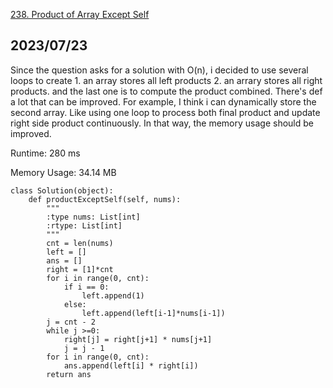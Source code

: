 [238. Product of Array Except Self](https://leetcode.com/problems/product-of-array-except-self/description/)
## 2023/07/23
Since the question asks for a solution with O(n), i decided to use several loops to create 1. an array stores all left products 2. an arrary stores all right products. and the last one is to compute the product combined. There's def a lot that can be improved. For example, I think i can dynamically store the second
array. Like using one loop to process both final product and update right side product continuously. In that way, the memory usage should be improved.

Runtime: 280 ms

Memory Usage: 34.14 MB
```
class Solution(object):
    def productExceptSelf(self, nums):
        """
        :type nums: List[int]
        :rtype: List[int]
        """
        cnt = len(nums)
        left = []
        ans = []
        right = [1]*cnt
        for i in range(0, cnt):
            if i == 0:
                left.append(1)
            else:
                left.append(left[i-1]*nums[i-1])
        j = cnt - 2
        while j >=0:
            right[j] = right[j+1] * nums[j+1]
            j = j - 1
        for i in range(0, cnt):
            ans.append(left[i] * right[i])
        return ans
```
